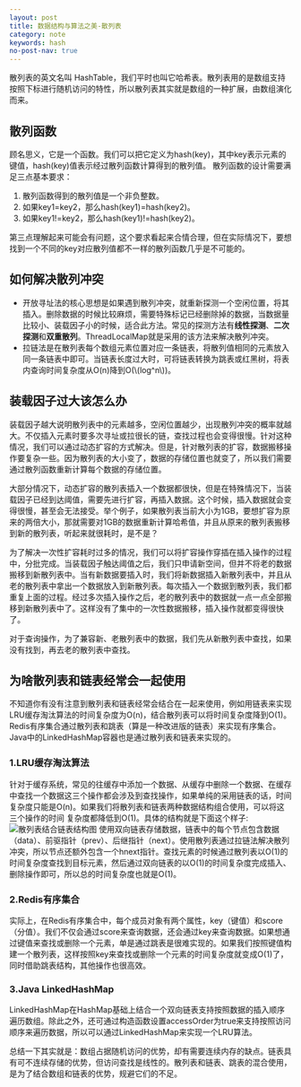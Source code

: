 ```yaml
---
layout: post
title: 数据结构与算法之美-散列表
category: note
keywords: hash
no-post-nav: true
---
```


<script type="text/javascript" src="http://cdn.mathjax.org/mathjax/latest/MathJax.js?config=default"></script>

散列表的英文名叫 HashTable，我们平时也叫它哈希表。散列表用的是数组支持按照下标进行随机访问的特性，所以散列表其实就是数组的一种扩展，由数组演化而来。

## 散列函数
顾名思义，它是一个函数。我们可以把它定义为hash(key)，其中key表示元素的键值，hash(key)值表示经过散列函数计算得到的散列值。
散列函数的设计需要满足三点基本要求：
1. 散列函数得到的散列值是一个非负整数。
2. 如果key1=key2，那么hash(key1)=hash(key2)。
3. 如果key1!=key2，那么hash(key1)!=hash(key2)。

第三点理解起来可能会有问题，这个要求看起来合情合理，但在实际情况下，要想找到一个不同的key对应散列值都不一样的散列函数几乎是不可能的。

## 如何解决散列冲突
- 开放寻址法的核心思想是如果遇到散列冲突，就重新探测一个空闲位置，将其插入。删除数据的时候比较麻烦，需要特殊标记已经删除掉的数据，当数据量比较小、装载因子小的时候，适合此方法。常见的探测方法有**线性探测**、**二次探测**和**双重散列**。ThreadLocalMap就是采用的该方法来解决散列冲突。
- 拉链法是在散列表每个数组元素位置对应一条链表，将散列值相同的元素放入同一条链表中即可。当链表长度过大时，可将链表转换为跳表或红黑树，将表内查询时间复杂度从O(n)降到O(\\(log^n\\))。

## 装载因子过大该怎么办
装载因子越大说明散列表中的元素越多，空闲位置越少，出现散列冲突的概率就越大。不仅插入元素时要多次寻址或拉很长的链，查找过程也会变得很慢。针对这种情况，我们可以通过动态扩容的方式解决。但是，针对散列表的扩容，数据搬移操作要复杂一些。因为散列表的大小变了，数据的存储位置也就变了，所以我们需要通过散列函数重新计算每个数据的存储位置。 

大部分情况下，动态扩容的散列表插入一个数据都很快，但是在特殊情况下，当装载因子已经到达阈值，需要先进行扩容，再插入数据。这个时候，插入数据就会变得很慢，甚至会无法接受。举个例子，如果散列表当前大小为1GB，要想扩容为原来的两倍大小，那就需要对1GB的数据重新计算哈希值，并且从原来的散列表搬移到新的散列表，听起来就很耗时，是不是？   

为了解决一次性扩容耗时过多的情况，我们可以将扩容操作穿插在插入操作的过程中，分批完成。当装载因子触达阈值之后，我们只申请新空间，但并不将老的数据搬移到新散列表中。当有新数据要插入时，我们将新数据插入新散列表中，并且从老的散列表中拿出一个数据放入到新散列表。每次插入一个数据到散列表，我们都重复上面的过程。经过多次插入操作之后，老的散列表中的数据就一点一点全部搬移到新散列表中了。这样没有了集中的一次性数据搬移，插入操作就都变得很快了。    

对于查询操作，为了兼容新、老散列表中的数据，我们先从新散列表中查找，如果没有找到，再去老的散列表中查找。

## 为啥散列表和链表经常会一起使用
不知道你有没有注意到散列表和链表经常会结合在一起来使用，例如用链表来实现LRU缓存淘汰算法的时间复杂度为O(n)，结合散列表可以将时间复杂度降到O(1)。Redis有序集合通过散列表和跳表（算是一种改进版的链表）来实现有序集合。Java中的LinkedHashMap容器也是通过散列表和链表来实现的。

### 1.LRU缓存淘汰算法
针对于缓存系统，常见的往缓存中添加一个数据、从缓存中删除一个数据、在缓存中查找一个数据这三个操作都会涉及到查找操作，如果单纯的采用链表的话，时间复杂度只能是O(n)。如果我们将散列表和链表两种数据结构组合使用，可以将这三个操作的时间 复杂度都降低到O(1)。具体的结构就是下面这个样子:
![散列表结合链表结构图](http://image.wyc1856.club/2019-12-10-15-40-53.png)
使用双向链表存储数据，链表中的每个节点包含数据（data）、前驱指针（prev）、后继指针（next）。使用散列表通过拉链法解决散列冲突，所以节点还额外包含一个hnext指针。查找元素的时候通过散列表以O(1)的时间复杂度查找到目标元素，然后通过双向链表的以O(1)的时间复杂度完成插入、删除操作即可，所以总的时间复杂度也就是O(1)。

### 2.Redis有序集合
实际上，在Redis有序集合中，每个成员对象有两个属性，key（键值）和score（分值）。我们不仅会通过score来查询数据，还会通过key来查询数据。如果想通过键值来查找或删除一个元素，单是通过跳表是很难实现的。如果我们按照键值构建一个散列表，这样按照key来查找或删除一个元素的时间复杂度就变成O(1)了，同时借助跳表结构，其他操作也很高效。

### 3.Java LinkedHashMap
LinkedHashMap在HashMap基础上结合一个双向链表支持按照数据的插入顺序遍历数组。除此之外，还可通过构造函数设置accessOrder为true来支持按照访问顺序来遍历数据，所以可以通过LinkedHashMap来实现一个LRU算法。

总结一下其实就是：数组占据随机访问的优势，却有需要连续内存的缺点。链表具有可不连续存储的优势，但访问查找是线性的。散列表和链表、跳表的混合使用，是为了结合数组和链表的优势，规避它们的不足。